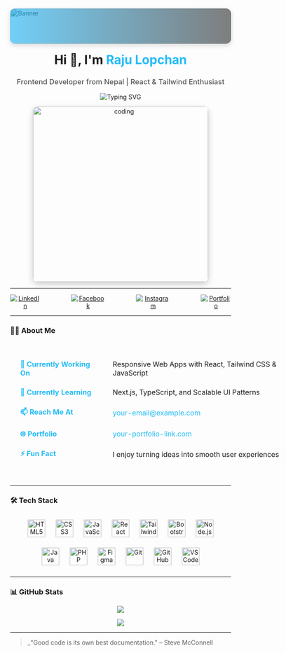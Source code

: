 <!-- Custom Banner with Gradient Overlay -->
<div style="position: relative; width: 100%; height: 80px; overflow: hidden; border-radius: 10px; box-shadow: 0 4px 12px rgba(0,0,0,0.15);">
  <img 
    src="https://user-images.githubusercontent.com/65373279/148280039-301b677b-74e7-49f8-af75-15e7c9253d74.png" 
    alt="Banner" 
    style="width: 100%; height: 100%; object-fit: cover; filter: brightness(0.8);" 
  />
  <div style="position: absolute; inset: 0; background: linear-gradient(90deg, rgba(54,188,247,0.7) 0%, rgba(0,0,0,0.5) 100%); border-radius: 10px;"></div>
</div>

<h1 align="center" style="margin-top: 20px;">Hi 👋, I'm <span style="color:#24bcf7;">Raju Lopchan</span></h1>
<h3 align="center" style="font-weight: 500; color: #555;">Frontend Developer from Nepal | React & Tailwind Enthusiast</h3>

<!-- Typing SVG -->
<p align="center">
  <img src="https://readme-typing-svg.herokuapp.com?font=Fira+Code&size=22&pause=1000&color=36BCF7&center=true&vCenter=true&width=435&lines=Passionate+Frontend+Developer;React+%7C+Tailwind+%7C+Modern+UI%2FUX;Clean+Code+%2B+Responsive+Design" alt="Typing SVG" />
</p>

<!-- Coding GIF -->
<p align="center" style="margin-top: 0;">
  <img src="https://raw.githubusercontent.com/abhisheknaiidu/abhisheknaiidu/master/code.gif" alt="coding" width="400" style="border-radius: 10px; box-shadow: 0 5px 15px rgba(0,0,0,0.2);" />
</p>

---


<p align="center" style="display: flex; justify-content: center; gap: 70px;">
  <a href="https://linkedin.com/in/your-linkedin" target="_blank" style="transition: transform 0.2s ease-in-out;">
    <img src="https://img.shields.io/badge/LinkedIn-0A66C2?style=for-the-badge&logo=linkedin&logoColor=white" 
         alt="LinkedIn" 
         onmouseover="this.style.transform='scale(1.1)'" 
         onmouseout="this.style.transform='scale(1)'"/>
  </a>
<a href="https://www.facebook.com/your-facebook-username" target="_blank" style="transition: transform 0.2s ease-in-out;">
  <img src="https://img.shields.io/badge/Facebook-1877F2?style=for-the-badge&logo=facebook&logoColor=white" 
       alt="Facebook"
       onmouseover="this.style.transform='scale(1.1)'" 
       onmouseout="this.style.transform='scale(1)'" />
</a>

<a href="https://www.instagram.com/your-instagram-username" target="_blank" style="transition: transform 0.2s ease-in-out;">
  <img src="https://img.shields.io/badge/Instagram-E4405F?style=for-the-badge&logo=instagram&logoColor=white" 
       alt="Instagram"
       onmouseover="this.style.transform='scale(1.1)'" 
       onmouseout="this.style.transform='scale(1)'" />
</a>
<a href="https://your-portfolio-url.com" target="_blank" style="transition: transform 0.2s ease-in-out;">
  <img src="https://img.shields.io/badge/Portfolio-0A66C2?style=for-the-badge&logo=google-chrome&logoColor=white" 
       alt="Portfolio"
       onmouseover="this.style.transform='scale(1.1)'" 
       onmouseout="this.style.transform='scale(1)'" />
</a>

</p>

---
### 👨‍💻 About Me

<div style="text-align: center;">
  <table style="margin: 20px auto; border-collapse: separate; border-spacing: 15px 18px; width: 700px; font-size: 16px; text-align: left; display: inline-table;">
    <tbody>
      <tr>
        <td style="font-weight: bold; color: #24bcf7; width: 180px;">🔭 Currently Working On</td>
        <td>Responsive Web Apps with React, Tailwind CSS & JavaScript</td>
      </tr>
      <tr>
        <td style="font-weight: bold; color: #24bcf7;">🌱 Currently Learning</td>
        <td>Next.js, TypeScript, and Scalable UI Patterns</td>
      </tr>
      <tr>
        <td style="font-weight: bold; color: #24bcf7;">📫 Reach Me At</td>
        <td><a href="mailto:your-email@example.com" style="color: #24bcf7; text-decoration: none;">your-email@example.com</a></td>
      </tr>
      <tr>
        <td style="font-weight: bold; color: #24bcf7;">🌐 Portfolio</td>
        <td><a href="http://your-portfolio-link.com" target="_blank" style="color: #24bcf7; text-decoration: none;">your-portfolio-link.com</a></td>
      </tr>
      <tr>
        <td style="font-weight: bold; color: #24bcf7;">⚡ Fun Fact</td>
        <td>I enjoy turning ideas into smooth user experiences</td>
      </tr>
    </tbody>
  </table>
</div>


---

### 🛠️ Tech Stack


<p align="center" style="display: flex; justify-content: center; flex-wrap: wrap; max-width: 600px; margin: auto;">
  <img title="HTML5" src="https://skillicons.dev/icons?i=html" width="40" height="40" style="margin: 12px;" />
  <img title="CSS3" src="https://skillicons.dev/icons?i=css" width="40" height="40" style="margin: 12px;" />
  <img title="JavaScript" src="https://skillicons.dev/icons?i=js" width="40" height="40" style="margin: 12px;" />
  <img title="React" src="https://skillicons.dev/icons?i=react" width="40" height="40" style="margin: 12px;" />
  <img title="Tailwind CSS" src="https://skillicons.dev/icons?i=tailwind" width="40" height="40" style="margin: 12px;" />
  <img title="Bootstrap" src="https://skillicons.dev/icons?i=bootstrap" width="40" height="40" style="margin: 12px;" />
  <img title="Node.js" src="https://skillicons.dev/icons?i=nodejs" width="40" height="40" style="margin: 12px;" />
  <img title="Java" src="https://skillicons.dev/icons?i=java" width="40" height="40" style="margin: 12px;" />
  <img title="PHP" src="https://skillicons.dev/icons?i=php" width="40" height="40" style="margin: 12px;" />
  <img title="Figma" src="https://skillicons.dev/icons?i=figma" width="40" height="40" style="margin: 12px;" />
  <img title="Git" src="https://skillicons.dev/icons?i=git" width="40" height="40" style="margin: 12px;" />
  <img title="GitHub" src="https://skillicons.dev/icons?i=github" width="40" height="40" style="margin: 12px;" />
  <img title="VS Code" src="https://skillicons.dev/icons?i=vscode" width="40" height="40" style="margin: 12px;" />
</p>



---


### 📊 GitHub Stats

<p align="center">
  <img src="https://github-readme-stats.vercel.app/api?username=your-github-username&show_icons=true&theme=radical" />
</p>

<p align="center">
  <img src="https://github-readme-streak-stats.herokuapp.com?user=your-github-username&theme=radical" />
</p>

---

> _"Good code is its own best documentation." – Steve McConnell
